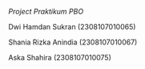 *Project Praktikum PBO*

Dwi Hamdan Sukran (2308107010065)

Shania Rizka Anindia (2308107010067)

Aska Shahira (2308107010075)
